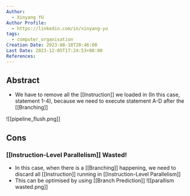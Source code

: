 ```yaml
---
Author:
  - Xinyang YU
Author Profile:
  - https://linkedin.com/in/xinyang-yu
tags:
  - computer_organisation
Creation Date: 2023-08-18T20:46:00
Last Date: 2023-12-05T17:24:53+08:00
References: 
---
```

## Abstract
- We have to remove all the [[Instruction]] we loaded in (In this case, statement 1-4), because we need to execute statement A-D after the [[Branching]]

![[pipeline_flush.png]]

## Cons
### [[Instruction-Level Parallelism]] Wasted!
- In this case, when there is a [[Branching]] happening, we need to discard all [[Instruction]] running in [[Instruction-Level Parallelism]]
- This can be optimised by using [[Branch Prediction]]
![[parallism wasted.png]]


